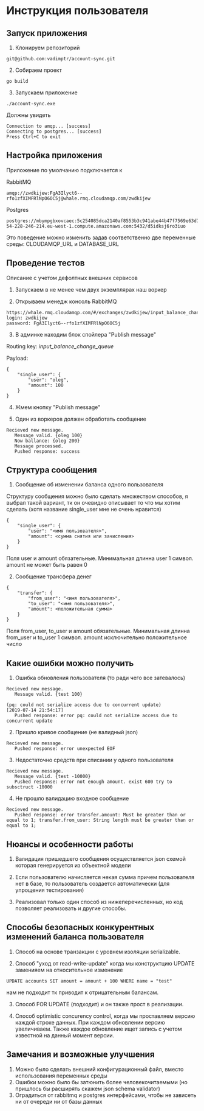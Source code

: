 # Инструкция пользователя

## Запуск приложения

1. Клонируем репозиторий
```
git@github.com:vadimptr/account-sync.git
```

2. Собираем проект
```
go build
```

3. Запускаем приложение
```
./account-sync.exe
```

Должны увидеть
```
Connection to amqp... [success]
Connecting to postgres... [success]
Press Ctrl+C to exit
```

## Настройка приложения

Приложение по умолчанию подключается к

RabbitMQ
```
amqp://zwdkijew:FgA3Ilyct6--rfo1zfXIMFRlNpO6OC5j@whale.rmq.cloudamqp.com/zwdkijew
```

Postgres
```
postgres://mbympgbxovcaec:5c254085dca2140af8553b3c941abe44b47f7569e63d782c8db52b3e40970205@ec2-54-228-246-214.eu-west-1.compute.amazonaws.com:5432/d5idksj6ro3iuo
```

Это поведение можно изменить задав соответственно две переменные среды: CLOUDAMQP_URL и DATABASE_URL

## Проведение тестов

Описание с учетом дефолтных внешних сервисов

1. Запускаем в не менее чем двух экземплярах наш воркер

2. Открываем менедж консоль RabbitMQ
```
https://whale.rmq.cloudamqp.com/#/exchanges/zwdkijew/input_balance_change_exchange
login: zwdkijew
password: FgA3Ilyct6--rfo1zfXIMFRlNpO6OC5j
```

3. В админке находим блок спойлера "Publish message"

Routing key: *input_balance_change_queue*

Payload:
```
{
    "single_user": {
        "user": "oleg",
        "amount": 100
    }
}
```

4. Жмем кнопку "Publish message"

5. Один из воркеров должен обработать сообщение

```
Recieved new message.
   Message valid. {oleg 100}
   Now ballance: {oleg 200}
   Message processed.
   Pushed response: success
```

## Структура сообщения

1. Сообщение об изменении баланса одного пользователя

Структуру сообщения можно было сделать множеством способов, я выбрал такой вариант, тк он очевидно описывает то что мы хотим сделать (хотя название single_user мне не очень нравится)
```
{
    "single_user": {
        "user": "<имя пользователя>",
        "amount": <сумма снятия или зачисления>
    }
}
```
Поля user и amount обязательные.
Минимальная длинна user 1 символ.
amount не может быть равен 0

2. Сообщение трансфера денег
```
{
    "transfer": {
        "from_user": "<имя пользователя>",
        "to_user": "<имя пользователя>",
        "amount": <положительная сумма>
    }
}
```
Поля from_user, to_user и amount обязательные.
Минимальная длинна from_user и to_user 1 символ.
amount исключительно положительное число

## Какие ошибки можно получить

1. Ошибка обновления пользователя (то ради чего все затевалось)
```
Recieved new message.
   Message valid. {test 100}

(pq: could not serialize access due to concurrent update)
[2019-07-14 21:54:17]
   Pushed response: error pq: could not serialize access due to concurrent update
```

2. Пришло кривое сообщение (не валидный json)
```
Recieved new message.
   Pushed response: error unexpected EOF
```

3. Недостаточно средств при списании у одного пользователя
```
Recieved new message.
   Message valid. {test -10000}
   Pushed response: error not enough amount. exist 600 try to subsctruct -10000
```

4. Не прошло валидацию входное сообщение
```
Recieved new message.
   Pushed response: error transfer.amount: Must be greater than or equal to 1; transfer.from_user: String length must be greater than or equal to 1;
```

## Нюансы и особенности работы

1. Валидация пришедшего сообщения осуществляется json схемой которая генерируется из объектной модели

2. Если пользователю начисляется некая сумма причем пользователя нет в базе, то пользователь создается автоматически (для упрощения тестирования)

3. Реализовал только один способ из нижеперечисленных, но код позволяет реализовать и другие способы.

## Способы безопасных конкурентных изменений баланса пользователя

1. Способ на основе транзакции с уровнем изоляции serializable. 

2. Способ "уход от read-write-update" когда мы конструктцию UPDATE заменияем на относительное изменение 
```
UPDATE accounts SET amount = amount + 100 WHERE name = "test"
```
нам не подходит тк приводит к отрицательным балансам.

3. Способ FOR UPDATE (подходит) и он также прост в реализации.

4. Способ optimistic concurency control, когда мы проставляем версию каждой строке данных. При каждом обновлении версию увеличиваем. Также каждое обновление ищет запись с учетом известной на данный момент версии.

## Замечания и возможные улучшения

1. Можно было сделать внешний конфигурационный файл, вместо использования переменных среды
2. Ошибки можно было бы затюнить более человекочитаемыми (но пришлось бы расширять скажем json schema validator)
3. Оградиться от rabbitmq и postgres интерфейсами, чтобы не зависеть ни от очереди ни от базы данных
